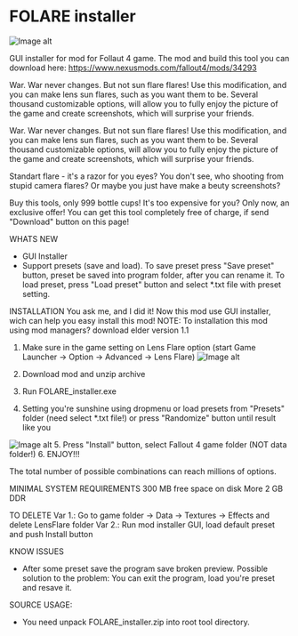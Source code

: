 # FOLARE installer

![Image alt](https://staticdelivery.nexusmods.com/mods/1151/images/34293/34293-1539206046-1528670673.jpeg)

GUI installer for mod for Follaut 4 game. The mod and build this tool you can download here: https://www.nexusmods.com/fallout4/mods/34293

War. War never changes.
But not sun flare flares! Use this modification, and you can make lens sun flares, such as you want them to be.
Several thousand customizable options, will allow you to fully enjoy the picture of the game and create screenshots, which will surprise your friends.

War. War never changes.
But not sun flare flares! Use this modification, and you can make lens sun flares, such as you want them to be.
Several thousand customizable options, will allow you to fully enjoy the picture of the game and create screenshots, which will surprise your friends.

Standart flare - it's a razor for you eyes?
You don't see, who shooting from stupid camera flares?
Or maybe you just have make a beuty screenshots?

Buy this tools, only 999 bottle cups!
It's too expensive for you? Only now, an exclusive offer! You can get this tool completely free of charge, if send "Download" button on this page!

WHATS NEW
 - GUI Installer
 - Support presets (save and load). To save preset press "Save preset" button, preset be saved into program folder, after you can rename it. To load preset, press "Load preset" button and select *.txt file with preset setting.

INSTALLATION
You ask me, and I did it!
Now this mod use GUI installer, wich can help you easy install this mod!
NOTE: To installation this mod using mod managers? download elder version 1.1

1. Make sure in the game setting on Lens Flare option (start Game Launcher -> Option -> Advanced -> Lens Flare)
![Image alt](https://staticdelivery.nexusmods.com/mods/1151/images/34293/34293-1630420433-2044523540.png)

2. Download mod and unzip archive
3. Run FOLARE_installer.exe
4. Setting you're sunshine using dropmenu or load presets from "Presets" folder (need select *.txt file!) or press "Randomize" button until result like you

![Image alt](https://staticdelivery.nexusmods.com/mods/1151/images/34293/34293-1620406582-488659480.png)
5. Press "Install" button, select Fallout 4 game folder (NOT data folder!)
6. ENJOY!!!

The total number of possible combinations can reach millions of options.

MINIMAL SYSTEM REQUIREMENTS
300 MB free space on disk
More 2 GB DDR

TO DELETE
Var 1.: Go to game folder -> Data -> Textures -> Effects and delete LensFlare folder
Var 2.: Run mod installer GUI, load default preset and push Install button

KNOW ISSUES
 - After some preset save the program save broken preview. Possible solution to the problem: You can exit the program, load you're preset and resave it.

SOURCE USAGE:
 - You need unpack FOLARE_installer.zip into root tool directory.
